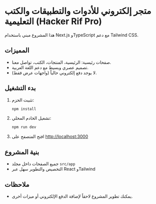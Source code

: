 # متجر إلكتروني للأدوات والتطبيقات والكتب التعليمية (Hacker Rif Pro)

هذا المشروع مبني باستخدام Next.js وTypeScript مع دعم Tailwind CSS.

## المميزات

- صفحات رئيسية: الرئيسية، المنتجات، الكتب، تواصل معنا.
- تصميم عصري وبسيط مع دعم اللغة العربية.
- لا يوجد دفع إلكتروني حالياً (واجهات عرض فقط).

## بدء التشغيل

1. تثبيت الحزم:

   ```bash
   npm install
   ```

2. تشغيل الخادم المحلي:

   ```bash
   npm run dev
   ```

3. افتح المتصفح على [http://localhost:3000](http://localhost:3000)

## بنية المشروع

- جميع الصفحات داخل مجلد `src/app`
- التخصيص والتطوير سهل عبر React وTailwind

## ملاحظات

- يمكنك تطوير المشروع لاحقاً لإضافة الدفع الإلكتروني أو ميزات أخرى.
